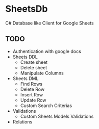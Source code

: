 SheetsDb
========

C# Database like Client for Google Sheets

## TODO

* Authentication with google docs
* Sheets DDL
  * Create sheet
  * Delete sheet
  * Manipulate Columns
* Sheets DML
  * Find Rows
  * Delete Row
  * Insert Row
  * Update Row
  * Custom Search Criterias
* Validations
  * Custom Sheets Models Validations
*  Relations
